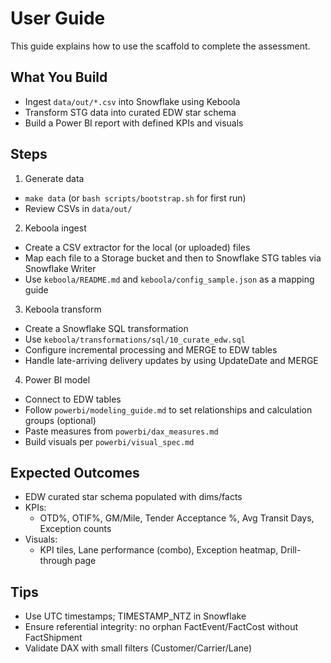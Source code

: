 # User Guide

This guide explains how to use the scaffold to complete the assessment.

## What You Build

- Ingest `data/out/*.csv` into Snowflake using Keboola
- Transform STG data into curated EDW star schema
- Build a Power BI report with defined KPIs and visuals

## Steps

1) Generate data
- `make data` (or `bash scripts/bootstrap.sh` for first run)
- Review CSVs in `data/out/`

2) Keboola ingest
- Create a CSV extractor for the local (or uploaded) files
- Map each file to a Storage bucket and then to Snowflake STG tables via Snowflake Writer
- Use `keboola/README.md` and `keboola/config_sample.json` as a mapping guide

3) Keboola transform
- Create a Snowflake SQL transformation
- Use `keboola/transformations/sql/10_curate_edw.sql`
- Configure incremental processing and MERGE to EDW tables
- Handle late-arriving delivery updates by using UpdateDate and MERGE

4) Power BI model
- Connect to EDW tables
- Follow `powerbi/modeling_guide.md` to set relationships and calculation groups (optional)
- Paste measures from `powerbi/dax_measures.md`
- Build visuals per `powerbi/visual_spec.md`

## Expected Outcomes

- EDW curated star schema populated with dims/facts
- KPIs:
  - OTD%, OTIF%, GM/Mile, Tender Acceptance %, Avg Transit Days, Exception counts
- Visuals:
  - KPI tiles, Lane performance (combo), Exception heatmap, Drill-through page

## Tips

- Use UTC timestamps; TIMESTAMP_NTZ in Snowflake
- Ensure referential integrity: no orphan FactEvent/FactCost without FactShipment
- Validate DAX with small filters (Customer/Carrier/Lane)

